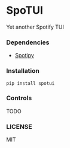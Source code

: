 # SpoTUI
Yet another Spotify TUI

### Dependencies
* [Spotipy](https://spotipy.readthedocs.io/en/latest/)

### Installation
```pip install spotui```

### Controls
TODO

### LICENSE
MIT
